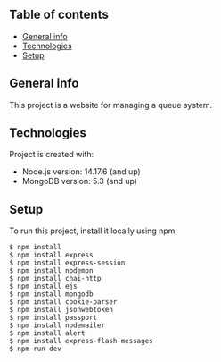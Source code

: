 ## Table of contents
* [General info](#general-info)
* [Technologies](#technologies)
* [Setup](#setup)

## General info

This project is a website for managing a queue system. 

## Technologies
Project is created with:

* Node.js version: 14.17.6 (and up)
* MongoDB version: 5.3 (and up)

## Setup
To run this project, install it locally using npm:

```
$ npm install
$ npm install express
$ npm install express-session
$ npm install nodemon
$ npm install chai-http
$ npm install ejs
$ npm install mongodb
$ npm install cookie-parser
$ npm install jsonwebtoken
$ npm install passport
$ npm install nodemailer
$ npm install alert
$ npm install express-flash-messages
$ npm run dev
```
